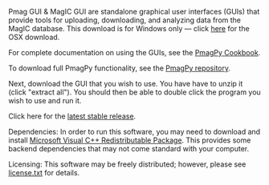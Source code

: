 Pmag GUI & MagIC GUI are standalone graphical user interfaces (GUIs) that provide tools for uploading, downloading, and analyzing data from the MagIC database.  This download is for Windows only — click [here](https://github.com/PmagPy/PmagPy-Standalone-OSX/releases/latest) for the OSX download.

For complete documentation on using the GUIs, see the [PmagPy Cookbook](http://earthref.org/PmagPy/cookbook/).

To download full PmagPy functionality, see the [PmagPy repository](https://github.com/ltauxe/PmagPy#what-is-it).

Next, download the GUI that you wish to use.  You have have to unzip it (click "extract all").  You should then be able to double click the program you wish to use and run it.

Click here for the [latest stable release](http://github.com/PmagPy/PmagPy-Standalone-Windows/releases/latest).

Dependencies: In order to run this software, you may need to download and install [Microsoft Visual C++ Redistributable Package](https://www.microsoft.com/en-us/download/details.aspx?id=29).  This provides some backend dependencies that may not come standard with your computer.

Licensing: This software may be freely distributed; however, please see [license.txt](https://github.com/PmagPy/PmagPy-Standalone-Windows/blob/master/license.txt) for details. 
